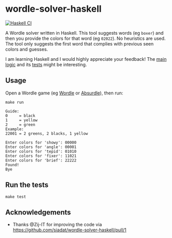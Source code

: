 # wordle-solver-haskell

[![Haskell CI](https://github.com/siadat/wordle-solver-haskell/actions/workflows/haskell.yml/badge.svg)](https://github.com/siadat/wordle-solver-haskell/actions/workflows/haskell.yml)

A Wordle solver written in Haskell. This tool suggests words (eg `boxer`) and then you provide the colors for that word (eg `02022`).
No heuristics are used. The tool only suggests the first word that complies with previous seen colors and guesses.

I am learning Haskell and I would highly appreciate your feedback!
The [main logic](https://github.com/siadat/wordle-solver-haskell/blob/main/src/Lib.hs#L131-L142) and its [tests](https://github.com/siadat/wordle-solver-haskell/blob/main/test/Spec.hs#L30-L34) might be interesting.

## Usage

Open a Wordle game (eg [Wordle](https://www.powerlanguage.co.uk/wordle/) or [Absurdle](https://qntm.org/files/wordle/index.html)), then run:
```
make run
```

```
Guide:
0     = black
1     = yellow
2     = green
Example:
22001 = 2 greens, 2 blacks, 1 yellow

Enter colors for 'showy': 00000
Enter colors for 'angle': 00001
Enter colors for 'tepid': 01010
Enter colors for 'fixer': 11021
Enter colors for 'brief': 22222
Found!
Bye
```

## Run the tests

```
make test
```

## Acknowledgements
- Thanks @Zij-IT for improving the code via https://github.com/siadat/wordle-solver-haskell/pull/1
